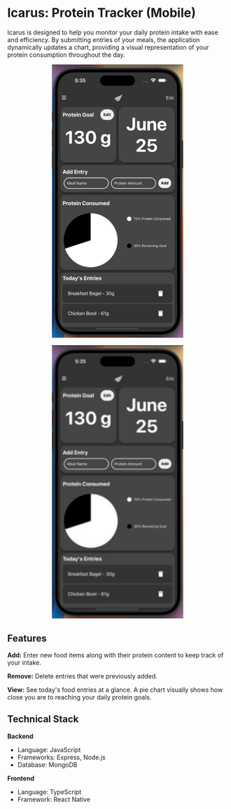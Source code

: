 # Icarus: Protein Tracker (Mobile)

Icarus is designed to help you monitor your daily protein intake with ease and efficiency. By submitting entries of your meals, the application dynamically updates a chart, providing a visual representation of your protein consumption throughout the day.

<p align="center">
  <img src="/icarus-mobile/assets/images/homescreenshot.jpeg" width="300"/>
</p>

<p align="center">
  <img src="/icarus-mobile/assets/images/pastscreenshot.jpeg" width="300"/>
</p>

## Features

**Add:** Enter new food items along with their protein content to keep track of your intake.

**Remove:** Delete entries that were previously added.

**View:** See today's food entries at a glance. A pie chart visually shows how close you are to reaching your daily protein goals.

## Technical Stack

**Backend**

- Language: JavaScript
- Frameworks: Express, Node.js
- Database: MongoDB

**Frontend**

- Language: TypeScript
- Framework: React Native
